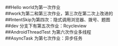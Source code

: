 ##Hello world为第一次作业<br>
##work为第二和第三次作业，第三次在第二次上改进的<br>
##IntentSkip为第四次：隐式调用浏览器、拨号、题图<br>
##dev 分支下有第五次作业：Rcycleview<br>
##AndroidThreadTest 为第六次作业多线程<br>
##AsyncTask 为第七次作业：异步任务<br>
